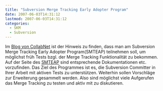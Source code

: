 ```yaml
---
title: "Subversion Merge Tracking Early Adopter Program"
date: 2007-06-03T14:31:12
lastmod: 2007-06-03T14:31:12
categories:
  - SKM
  - Subversion
---
```

Im <a href="http://blogs.open.collab.net/svn/2007/05/subversion_merg.html">Blog von CollabNet</a> ist der Hinweis zu finden, dass man am Subversion Merge Tracking Early Adopter Program(SMTEAP) teilnehmen soll, um möglichst früh Tests bzgl. der Merge Tracking Funktionalität zu bekommen. 
Auf der Seite des <a href="http://merge-tracking.open.collab.net/">SMTEAP</a> sind entsprechende Dokumentationen etc. vorzufinden.
Das Ziel des Programmes ist es, die Subversion Committer in Ihrer Arbeit mit aktiven Tests zu unterstützen. Weiterhin sollen Vorschläge zur Erweiterung gesammelt werden. Also sind möglichst viele Aufgerufen das Merge Tracking zu testen und aktiv mit zu diskutieren.
